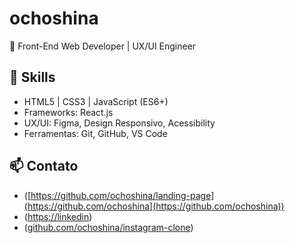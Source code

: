 # ochoshina

🎯 Front-End Web Developer | UX/UI Engineer

## 🚀 Skills

- HTML5 | CSS3 | JavaScript (ES6+)
- Frameworks: React.js
- UX/UI: Figma, Design Responsivo, Acessibility
- Ferramentas: Git, GitHub, VS Code

## 📫 Contato

- ([https://github.com/ochoshina/landing-page](https://github.com/ochoshina](https://github.com/ochoshina))
- ([https://linkedin](https://www.linkedin.com/in/claudio-hoshina/))
- ([github.com/ochoshina/instagram-clone](https://www.instagram.com/ochoshina/))
